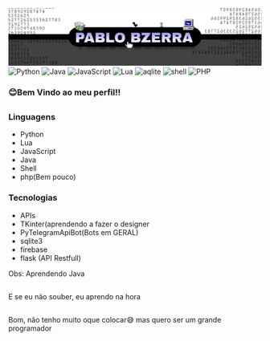 <img src='banner.jpg' alt="banner"></img>
![Python](https://img.shields.io/static/v1?label=&message=Python&color=black&style=dark&logo=python)
![Java](https://img.shields.io/static/v1?label=&message=Java&color=black&style=dark&logo=Java)
![JavaScript](https://img.shields.io/static/v1?label=&message=JavaScript&color=black&style=dark&logo=javaScript)
![Lua](https://img.shields.io/static/v1?label=&message=Lua&color=black&style=dark&logo=Lua)
![aqlite](https://img.shields.io/static/v1?label=&message=aqlite&color=black&style=dark&logo=sqlite)
![shell](https://img.shields.io/static/v1?label=&message=shell&color=black&style=dark&logo=shell)
![PHP](https://img.shields.io/static/v1?label=&message=php&color=black&style=dark&logo=php)
### 😊Bem Vindo ao meu perfil!! 
##
### Linguagens
- Python
- Lua
- JavaScript
- Java
- Shell
- php(Bem pouco)

### Tecnologias
- APIs
- TKinter(aprendendo a fazer o designer
- PyTelegramApiBot(Bots em GERAL)
- sqlite3
- firebase
- flask (API Restfull)

Obs: Aprendendo Java
##
E se eu não souber, eu aprendo na hora
##
Bom, não tenho muito oque colocar😅
mas quero ser um grande programador
